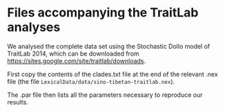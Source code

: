 # Files accompanying the TraitLab analyses

We analysed the complete data set using the Stochastic Dollo model of TraitLab 2014, which can be downloaded from https://sites.google.com/site/traitlab/downloads.

First copy the contents of the clades.txt file at the end of the relevant .nex file (the file `LexicalData/data/sino-tibetan-traitlab.nex`).

The .par file then lists all the parameters necessary to reproduce our results.
